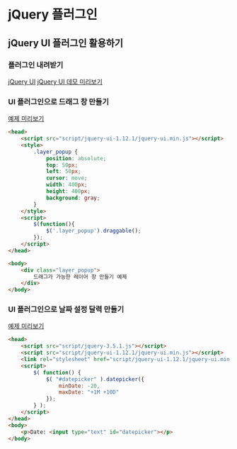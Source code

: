 # jQuery 플러그인
## jQuery UI 플러그인 활용하기

### 플러그인 내려받기
[jQuery UI](http://jqueryui.com)
[jQuery UI 데모 미리보기](https://jqueryui.com/demos)

### UI 플러그인으로 드래그 창 만들기
[예제 미리보기](https://jqueryui.com/draggable/)

``` html
<head>
    <script src="script/jquery-ui-1.12.1/jquery-ui.min.js"></script>
    <style>
        .layer_popup { 
            position: absolute;
            top: 50px;
            left: 50px;
            cursor: move;
            width: 400px;
            height: 400px;
            background: gray;
        }
    </style>
    <script>
        $(function(){
            $('.layer_popup').draggable();
        });
    </script>
</head>

<body>
    <div class="layer_popup">
        드래그가 가능한 레이어 창 만들기 예제
    </div>
</body>
```

### UI 플러그인으로 날짜 설정 달력 만들기
[예제 미리보기](https://jqueryui.com/datepicker/)
``` html
<head>
    <script src="script/jquery-3.5.1.js"></script>
    <script src="script/jquery-ui-1.12.1/jquery-ui.min.js"></script>
    <link rel="stylesheet" href="script/jquery-ui-1.12.1/jquery-ui.min.css"/>
    <script>
        $( function() {
            $( "#datepicker" ).datepicker({ 
                minDate: -20,
                maxDate: "+1M +10D"
            });
        } );
    </script>
</head>
<body>
    <p>Date: <input type="text" id="datepicker"></p>    
</body>
```
